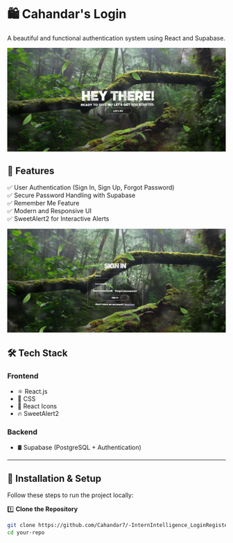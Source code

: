 # 🛍️ Cahandar's Login
A beautiful and functional authentication system using React and Supabase.

![Login Intro](public/login_register_intro.png)

## 🚀 Features
✅ User Authentication (Sign In, Sign Up, Forgot Password)  
✅ Secure Password Handling with Supabase  
✅ Remember Me Feature  
✅ Modern and Responsive UI  
✅ SweetAlert2 for Interactive Alerts  

![Login Intro](public/login_register2.png)

## 🛠️ Tech Stack

### Frontend
- ⚛️ React.js  
- 🎨 CSS  
- 🧩 React Icons  
- 🔥 SweetAlert2  

### Backend
- 🛢️ Supabase (PostgreSQL + Authentication)  

---

## 🔧 Installation & Setup
Follow these steps to run the project locally:

1️⃣ **Clone the Repository**  
```sh
git clone https://github.com/Cahandar7/-InternIntelligence_LoginRegister  
cd your-repo
